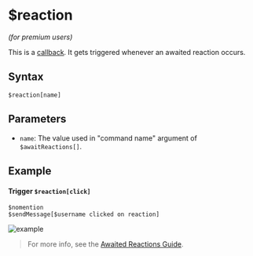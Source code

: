 # $reaction
*(for premium users)*

This is a [callback](../callbacks/introduction.md). It gets triggered whenever an awaited reaction occurs.

## Syntax
```
$reaction[name]
```

## Parameters
- `name`: The value used in "command name" argument of `$awaitReactions[]`.

## Example
#### Trigger `$reaction[click]`
```
$nomention
$sendMessage[$username clicked on reaction]
```

![example](https://user-images.githubusercontent.com/113303649/210166708-3395a683-07ad-4f1b-b018-31f2a317de6f.png)

> For more info, see the [Awaited Reactions Guide](../premium/awaitedReactions.md).
